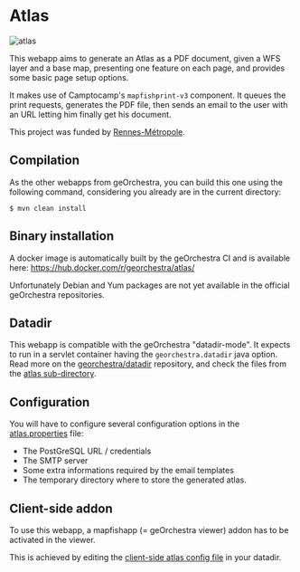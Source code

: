 # Atlas

![atlas](https://github.com/georchestra/georchestra/workflows/atlas/badge.svg)

This webapp aims to generate an Atlas as a PDF document, given a WFS layer and
a base map, presenting one feature on each page, and provides some basic page
setup options.

It makes use of Camptocamp's `mapfishprint-v3` component. It queues the print
requests, generates the PDF file, then sends an email to the user with an URL
letting him finally get his document.

This project was funded by [Rennes-Métropole](https://github.com/sigrennesmetropole/).

## Compilation

As the other webapps from geOrchestra, you can build this one using the
following command, considering you already are in the current directory:

```
$ mvn clean install
```

## Binary installation

A docker image is automatically built by the geOrchestra CI and is available here:
https://hub.docker.com/r/georchestra/atlas/

Unfortunately Debian and Yum packages are not yet available in the official
geOrchestra repositories.

## Datadir

This webapp is compatible with the geOrchestra "datadir-mode".
It expects to run in a servlet container having the `georchestra.datadir` java option. Read more on the [georchestra/datadir](https://github.com/georchestra/datadir/tree/master) repository, and check the files from the [atlas sub-directory](https://github.com/georchestra/datadir/tree/master/atlas).

## Configuration

You will have to configure several configuration options in the [atlas.properties](https://github.com/georchestra/datadir/blob/master/atlas/atlas.properties) file:
 * The PostGreSQL URL / credentials
 * The SMTP server
 * Some extra informations required by the email templates
 * The temporary directory where to store the generated atlas.

## Client-side addon

To use this webapp, a mapfishapp (= geOrchestra viewer) addon has to be activated in the viewer.

This is achieved by editing the [client-side atlas config file](https://github.com/georchestra/datadir/tree/atlas/mapfishapp/addons/atlas) in your datadir.

